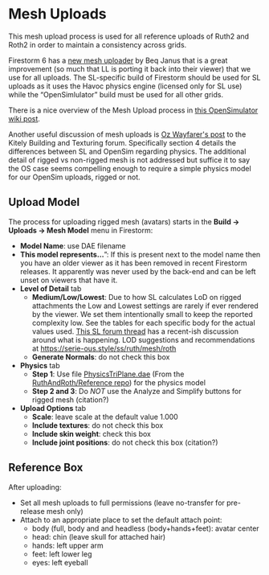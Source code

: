 # Mesh Uploads

This mesh upload process is used for all reference uploads of Ruth2 and
Roth2 in order to maintain a consistency across grids.

Firestorm 6 has a [new mesh uploader](https://beqsother.blogspot.com/2018/12/easing-pain-of-importing-mesh.html)
by Beq Janus that is a great improvement (so much that LL is porting it back
into their viewer) that we use for all uploads. The SL-specific build of
Firestorm should be used for SL uploads as it uses the Havoc physics engine
(licensed only for SL use) while the “OpenSimlulator” build must be used
for all other grids.

There is a nice overview of the Mesh Upload process in 
[this OpenSimulator wiki post](http://opensimulator.org/wiki/How_To_Upload_Mesh).

Another useful discussion of mesh uploads is
[Oz Wayfarer's post](https://www.kitely.com/forums/viewtopic.php?t=3199) to
the Kitely Building and Texturing forum. Specifically section 4 details the
differences between SL and OpenSim regarding physics. The additional detail
of rigged vs non-rigged mesh is not addressed but suffice it to say the OS
case seems compelling enough to require a simple physics model for our OpenSim
uploads, rigged or not.

## Upload Model

The process for uploading rigged mesh (avatars) starts in the
**Build → Uploads → Mesh Model** menu in Firestorm:

* **Model Name**: use DAE filename
* **This model represents…**”: If this is present next to the model name then you
  have an older viewer as it has been removed in recent Firestorm releases. It
  apparently was never used by the back-end and can be left unset on viewers
  that have it.
* **Level of Detail** tab
  * **Medium/Low/Lowest**: Due to how SL calculates LoD on rigged attachments
    the Low and Lowest settings are rarely if ever rendered by the viewer.
    We set them intentionally small to keep the reported complexity low.
    See the tables for each specific body for the actual values used.
    [This SL forum thread](https://community.secondlife.com/forums/topic/419469-rigged-mesh-lod-bug/?do=findComment&comment=1727840)
    has a recent-ish discussion around what is happening.
    LOD suggestions and recommendations at https://serie-ous.style/ss/ruth/mesh/roth
  * **Generate Normals**: do not check this box
* **Physics** tab
  * **Step 1**: Use file [PhysicsTriPlane.dae](https://github.com/RuthAndRoth/Reference/blob/master/Mesh/Physics%20Models/PhysicsTriPlane.dae)
    (From the [RuthAndRoth/Reference repo](https://github.com/seriesumei/Reference/tree/test)) for the physics model
  * **Step 2 and 3**: Do *NOT* use the Analyze and Simplify buttons for rigged mesh (citation?)
* **Upload Options** tab
  * **Scale**: leave scale at the default value 1.000
  * **Include textures**: do not check this box
  * **Include skin weight**: check this box
  * **Include joint positions**: do not check this box (citation?)

## Reference Box

After uploading:

* Set all mesh uploads to full permissions (leave no-transfer for pre-release mesh only)
* Attach to an appropriate place to set the default attach point:
  * body (full, body and  and headless (body+hands+feet): avatar center
  * head: chin (leave skull for attached hair)
  * hands: left upper arm
  * feet: left lower leg
  * eyes: left eyeball
